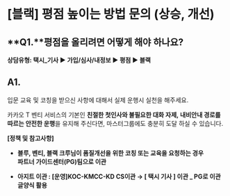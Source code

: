 # [블랙] 평점 높이는 방법 문의 (상승, 개선)

**Q1.****평점을 올리려면 어떻게 해야 하나요?**
-------------------------------

****상담유형: 택시\_기사 ▶ 가입/심사/내정보 ▶ 평점 ▶ 블랙****

**A1.**
-------

입문 교육 및 코칭을 받으신 사항에 대해서 실제 운행시 실천을 해주세요.

카카오 T 벤티 서비스의 기본인 **친절한 첫인사와 불필요한 대화 자제, 내비안내 경로를 따르는 안전한 운행**을 유지해 주신다면, 마스터그룹에도 충분히 도달 하실 수 있습니다.

**[정책 및 참고사항]**

* **블루, 벤티, 블랙 크루님이 품질개선을 위한 코칭 또는 교육을 요청하는 경우**  
  **파트너 가이드센터(PG)팀으로 이관**

* **아지트 이관 : [운영]KOC-KMCC-KD CS이관 → [ 택시 기사 ] 이관 \_ PG로 이관 글양식 활용**